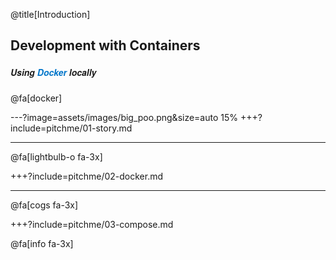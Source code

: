 @title[Introduction]
## Development with Containers
##### <span style="font-family:Helvetica Neue; font-weight:bold">Using <span style="color:#0075c9">Docker</span> locally</span>

@fa[docker] 

---?image=assets/images/big_poo.png&size=auto 15%
+++?include=pitchme/01-story.md

--- 

@fa[lightbulb-o fa-3x]

+++?include=pitchme/02-docker.md

---

@fa[cogs fa-3x]

+++?include=pitchme/03-compose.md

@fa[info fa-3x]